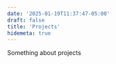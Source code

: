 ```yaml
---
date: '2025-01-19T11:37:47-05:00'
draft: false
title: 'Projects'
hidemeta: true
---
```


Something about projects
